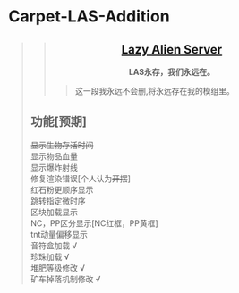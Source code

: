# Carpet-LAS-Addition
>
>>##  [<center>**Lazy Alien Server**</center>](LAS/Lazy-Alien-Server.md)  
>>  **<center>LAS永存，我们永远在。</center>**  
>>> 这一段我永远不会删,将永远存在我的模组里。
>>
> 
>## **功能[预期]**
>~~显示生物存活时间~~  
>显示物品血量  
>显示爆炸射线  
>修复渲染错误[个人认为~~开摆~~]  
>红石粉更顺序显示  
>跳转指定微时序  
>区块加载显示  
>NC，PP区分显示[NC红框，PP黄框]  
>tnt动量偏移显示   
>音符盒加载 √  
>珍珠加载 √  
>堆肥等级修改 √  
>矿车掉落机制修改 √  
